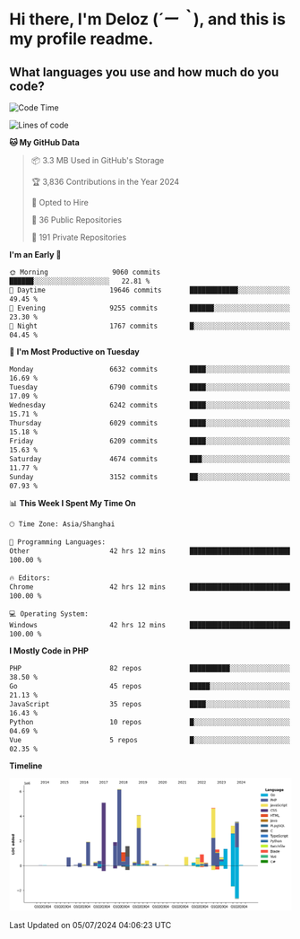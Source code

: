 # **Hi there, I'm Deloz (*´ー｀*), and this is my profile readme.**

## **What languages you use and how much do you code?**

<!--START_SECTION:waka-->
![Code Time](http://img.shields.io/badge/Code%20Time-4%2C354%20hrs%2020%20mins-blue)

![Lines of code](https://img.shields.io/badge/From%20Hello%20World%20I%27ve%20Written-41.8%20million%20lines%20of%20code-blue)

**🐱 My GitHub Data** 

> 📦 3.3 MB Used in GitHub's Storage 
 > 
> 🏆 3,836 Contributions in the Year 2024
 > 
> 💼 Opted to Hire
 > 
> 📜 36 Public Repositories 
 > 
> 🔑 191 Private Repositories 
 > 
**I'm an Early 🐤** 

```text
🌞 Morning                9060 commits        ██████░░░░░░░░░░░░░░░░░░░   22.81 % 
🌆 Daytime                19646 commits       ████████████░░░░░░░░░░░░░   49.45 % 
🌃 Evening                9255 commits        ██████░░░░░░░░░░░░░░░░░░░   23.30 % 
🌙 Night                  1767 commits        █░░░░░░░░░░░░░░░░░░░░░░░░   04.45 % 
```
📅 **I'm Most Productive on Tuesday** 

```text
Monday                   6632 commits        ████░░░░░░░░░░░░░░░░░░░░░   16.69 % 
Tuesday                  6790 commits        ████░░░░░░░░░░░░░░░░░░░░░   17.09 % 
Wednesday                6242 commits        ████░░░░░░░░░░░░░░░░░░░░░   15.71 % 
Thursday                 6029 commits        ████░░░░░░░░░░░░░░░░░░░░░   15.18 % 
Friday                   6209 commits        ████░░░░░░░░░░░░░░░░░░░░░   15.63 % 
Saturday                 4674 commits        ███░░░░░░░░░░░░░░░░░░░░░░   11.77 % 
Sunday                   3152 commits        ██░░░░░░░░░░░░░░░░░░░░░░░   07.93 % 
```


📊 **This Week I Spent My Time On** 

```text
🕑︎ Time Zone: Asia/Shanghai

💬 Programming Languages: 
Other                    42 hrs 12 mins      █████████████████████████   100.00 % 

🔥 Editors: 
Chrome                   42 hrs 12 mins      █████████████████████████   100.00 % 

💻 Operating System: 
Windows                  42 hrs 12 mins      █████████████████████████   100.00 % 
```

**I Mostly Code in PHP** 

```text
PHP                      82 repos            ██████████░░░░░░░░░░░░░░░   38.50 % 
Go                       45 repos            █████░░░░░░░░░░░░░░░░░░░░   21.13 % 
JavaScript               35 repos            ████░░░░░░░░░░░░░░░░░░░░░   16.43 % 
Python                   10 repos            █░░░░░░░░░░░░░░░░░░░░░░░░   04.69 % 
Vue                      5 repos             █░░░░░░░░░░░░░░░░░░░░░░░░   02.35 % 
```



**Timeline**

![Lines of Code chart](https://raw.githubusercontent.com/deloz/deloz/main/assets/bar_graph.png)


 Last Updated on 05/07/2024 04:06:23 UTC
<!--END_SECTION:waka-->
